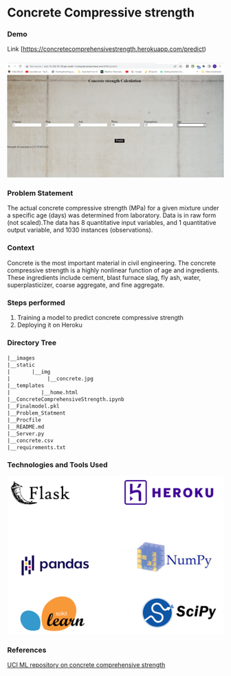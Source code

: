 # Concrete Compressive strength
### Demo
Link
[https://concretecomprehensivestrength.herokuapp.com/predict)
#####
![Web app demo Image](https://github.com/VAMSEE92/concrete-compressive-strength/blob/main/images/demo.JPG) 
### Problem Statement
The actual concrete compressive strength (MPa) for a given mixture under a
specific age (days) was determined from laboratory. Data is in raw form (not
scaled).The data has 8 quantitative input variables, and 1 quantitative output
variable, and 1030 instances (observations).

### Context
Concrete is the most important material in civil engineering. The concrete
compressive strength is a highly nonlinear function of age and ingredients.
These ingredients include cement, blast furnace slag, fly ash, water,
superplasticizer, coarse aggregate, and fine aggregate.

##### 
### Steps performed 
1) Training a model to predict concrete compressive strength
2) Deploying it on Heroku 

### Directory Tree    
    |__images
    |__static
    |       |__img
    |            |__concrete.jpg
    |__templates
    |          |__home.html
    |__ConcreteComprehensiveStrength.ipynb
    |__Finalmodel.pkl
    |__Problem_Statment
    |__Procfile
    |__README.md
    |__Server.py
    |__concrete.csv
    |__requirements.txt

### Technologies and Tools Used
![!technologies](https://github.com/VAMSEE92/concrete-compressive-strength/blob/main/images/Flask.png)
### References
[UCI ML repository on concrete comprehensive strength](https://archive.ics.uci.edu/ml/datasets/concrete+compressive+strength) 
